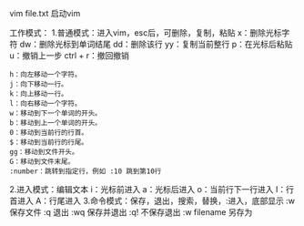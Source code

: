 vim file.txt	启动vim

工作模式：
1.普通模式：进入vim，esc后，可删除，复制，粘贴
	x：删除光标字符
	dw：删除光标到单词结尾
	dd：删除该行
	yy：复制当前整行
	p：在光标后粘贴
	u：撤销上一步
	ctrl + r：撤回撤销
	
	h：向左移动一个字符。
	j：向下移动一行。
	k：向上移动一行。
	l：向右移动一个字符。
	w：移动到下一个单词的开头。
	b：移动到上一个单词的开头。
	0：移动到当前行的行首。
	$：移动到当前行的行尾。
	gg：移动到文件开头。
	G：移动到文件末尾。
	:number：跳转到指定行，例如 :10 跳到第10行
2.进入模式：编辑文本
	i：光标前进入
	a：光标后进入
	o：当前行下一行进入
	I：行首进入
	A：行尾进入
3.命令模式：保存，退出，搜索，替换，:进入，底部显示
	:w 保存文件
	:q 退出
	:wq 保存并退出
	:q! 不保存退出
	:w filename 另存为
	




